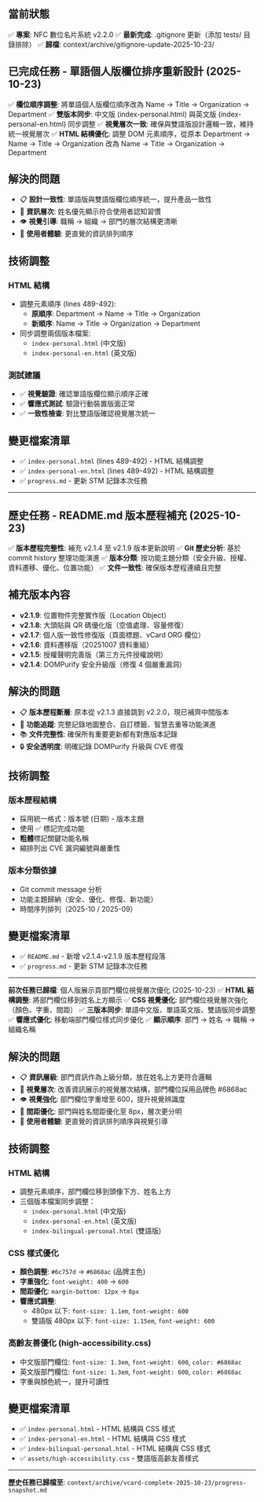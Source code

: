 ## 當前狀態
✅ **專案**: NFC 數位名片系統 v2.2.0
✅ **最新完成**: .gitignore 更新（添加 tests/ 目錄排除）
✅ **歸檔**: context/archive/gitignore-update-2025-10-23/

## 已完成任務 - 單語個人版欄位排序重新設計 (2025-10-23)
✅ **欄位順序調整**: 將單語個人版欄位順序改為 Name → Title → Organization → Department
✅ **雙版本同步**: 中文版 (index-personal.html) 與英文版 (index-personal-en.html) 同步調整
✅ **視覺層次一致**: 確保與雙語版設計邏輯一致，維持統一視覺層次
✅ **HTML 結構優化**: 調整 DOM 元素順序，從原本 Department → Name → Title → Organization 改為 Name → Title → Organization → Department

## 解決的問題
- 📋 **設計一致性**: 單語版與雙語版欄位順序統一，提升產品一致性
- 🎯 **資訊層次**: 姓名優先顯示符合使用者認知習慣
- 👁️ **視覺引導**: 職稱 → 組織 → 部門的層次結構更清晰
- 📱 **使用者體驗**: 更直覺的資訊排列順序

## 技術調整
### HTML 結構
- 調整元素順序 (lines 489-492):
  - **原順序**: Department → Name → Title → Organization
  - **新順序**: Name → Title → Organization → Department
- 同步調整兩個版本檔案:
  - `index-personal.html` (中文版)
  - `index-personal-en.html` (英文版)

### 測試建議
- ✅ **視覺驗證**: 確認單語版欄位顯示順序正確
- ✅ **響應式測試**: 驗證行動裝置版面正常
- ✅ **一致性檢查**: 對比雙語版確認視覺層次統一

## 變更檔案清單
- ✅ `index-personal.html` (lines 489-492) - HTML 結構調整
- ✅ `index-personal-en.html` (lines 489-492) - HTML 結構調整
- ✅ `progress.md` - 更新 STM 記錄本次任務

---
## 歷史任務 - README.md 版本歷程補充 (2025-10-23)
✅ **版本歷程完整性**: 補充 v2.1.4 至 v2.1.9 版本更新說明
✅ **Git 歷史分析**: 基於 commit history 整理功能演進
✅ **版本分類**: 按功能主題分類（安全升級、授權、資料遷移、優化、位置功能）
✅ **文件一致性**: 確保版本歷程連續且完整

## 補充版本內容
- **v2.1.9**: 位置物件完整實作版（Location Object）
- **v2.1.8**: 大頭貼與 QR 碼優化版（空值處理、容量修復）
- **v2.1.7**: 個人版一致性修復版（頁面標題、vCard ORG 欄位）
- **v2.1.6**: 資料遷移版（20251007 資料重組）
- **v2.1.5**: 授權聲明完善版（第三方元件授權說明）
- **v2.1.4**: DOMPurify 安全升級版（修復 4 個嚴重漏洞）

## 解決的問題
- 📋 **版本歷程斷層**: 原本從 v2.1.3 直接跳到 v2.2.0，現已補齊中間版本
- 🎯 **功能追蹤**: 完整記錄地圖整合、自訂標籤、智慧去重等功能演進
- 📚 **文件完整性**: 確保所有重要更新都有對應版本記錄
- 🔒 **安全透明度**: 明確記錄 DOMPurify 升級與 CVE 修復

## 技術調整
### 版本歷程結構
- 採用統一格式：版本號 (日期) - 版本主題
- 使用 ✅ 標記完成功能
- **粗體**標記關鍵功能名稱
- 縮排列出 CVE 漏洞編號與嚴重性

### 版本分類依據
- Git commit message 分析
- 功能主題歸納（安全、優化、修復、新功能）
- 時間序列排列（2025-10 / 2025-09）

## 變更檔案清單
- ✅ `README.md` - 新增 v2.1.4-v2.1.9 版本歷程段落
- ✅ `progress.md` - 更新 STM 記錄本次任務

---
**前次任務已歸檔**: 個人版展示頁部門欄位視覺層次優化 (2025-10-23)
✅ **HTML 結構調整**: 將部門欄位移到姓名上方顯示
✅ **CSS 視覺優化**: 部門欄位視覺層次強化（顏色、字重、間距）
✅ **三版本同步**: 單語中文版、單語英文版、雙語版同步調整
✅ **響應式優化**: 移動端部門欄位樣式同步優化
✅ **顯示順序**: 部門 → 姓名 → 職稱 → 組織名稱

## 解決的問題
- 📋 **資訊層級**: 部門資訊作為上級分類，放在姓名上方更符合邏輯
- 🎨 **視覺層次**: 改善資訊展示的視覺層次結構，部門欄位採用品牌色 #6868ac
- 👁️ **視覺強化**: 部門欄位字重增至 600，提升視覺辨識度
- 📏 **間距優化**: 部門與姓名間距優化至 8px，層次更分明
- 📱 **使用者體驗**: 更直覺的資訊排列順序與視覺引導

## 技術調整
### HTML 結構
- 調整元素順序，部門欄位移到頭像下方、姓名上方
- 三個版本檔案同步調整：
  - `index-personal.html` (中文版)
  - `index-personal-en.html` (英文版)
  - `index-bilingual-personal.html` (雙語版)

### CSS 樣式優化
- **顏色調整**: `#6c757d` → `#6868ac` (品牌主色)
- **字重強化**: `font-weight: 400` → `600`
- **間距優化**: `margin-bottom: 12px` → `8px`
- **響應式調整**:
  - 480px 以下: `font-size: 1.1em`, `font-weight: 600`
  - 雙語版 480px 以下: `font-size: 1.15em`, `font-weight: 600`

### 高齡友善優化 (high-accessibility.css)
- 中文版部門欄位: `font-size: 1.3em`, `font-weight: 600`, `color: #6868ac`
- 英文版部門欄位: `font-size: 1.3em`, `font-weight: 600`, `color: #6868ac`
- 字重與顏色統一，提升可讀性

## 變更檔案清單
- ✅ `index-personal.html` - HTML 結構與 CSS 樣式
- ✅ `index-personal-en.html` - HTML 結構與 CSS 樣式
- ✅ `index-bilingual-personal.html` - HTML 結構與 CSS 樣式
- ✅ `assets/high-accessibility.css` - 雙語版高齡友善樣式

---
**歷史任務已歸檔至**: `context/archive/vcard-complete-2025-10-23/progress-snapshot.md`
